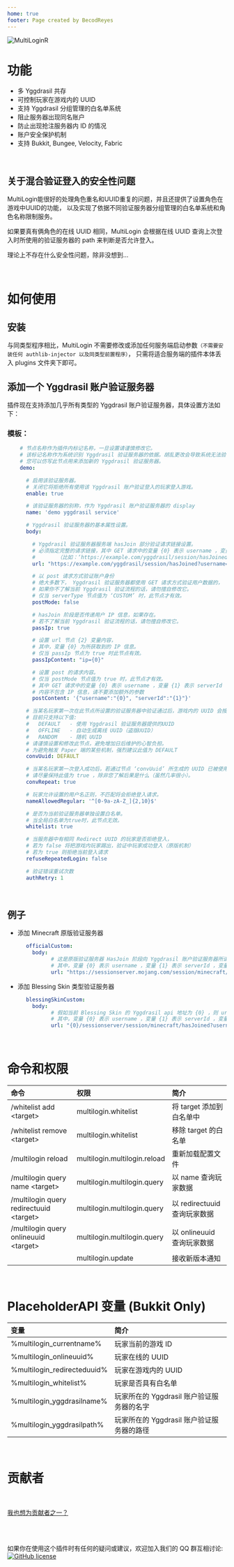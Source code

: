 ```yaml
---
home: true
footer: Page created by BecodReyes
---
```


![MultiLoginR](https://bstats.org/signatures/bukkit/MultiLoginR.svg)

# 功能

* 多 Yggdrasil 共存
* 可控制玩家在游戏内的 UUID
* 支持 Yggdrasil 分组管理的白名单系统
* 阻止服务器出现同名账户
* 防止出现抢注服务器内 ID 的情况
* 账户安全保护机制
* 支持 Bukkit, Bungee, Velocity, Fabric

<br>


## 关于混合验证登入的安全性问题

MultiLogin能很好的处理角色重名和UUID重复的问题，并且还提供了设置角色在游戏中UUID的功能，
以及实现了依据不同验证服务器分组管理的白名单系统和角色名称限制服务。

如果要真有俩角色的在线 UUID 相同，MultiLogin 会根据在线 UUID 查询上次登入时所使用的验证服务器的 
path 来判断是否允许登入。

理论上不存在什么安全性问题，除非没想到...

<br>


# 如何使用

## 安装

与同类型程序相比，MultiLogin 不需要修改或添加任何服务端启动参数`（不需要安装任何 authlib-injector 以及同类型前置程序）`， 只需将适合服务端的插件本体丢入 plugins 文件夹下即可。

## 添加一个 Yggdrasil 账户验证服务器

插件现在支持添加几乎所有类型的 Yggdrasil 账户验证服务器，具体设置方法如下：

### 模板：
```yaml
    # 节点名称作为插件内标记名称，一旦设置请谨慎修改它。
    # 该标记名称作为系统识别 Yggdrasil 验证服务器的依据。胡乱更改会导致系统无法验证用户身份而被拒绝用户登入游戏。
    # 您可以仿写此节点用来添加新的 Yggdrasil 验证服务器。
    demo:

      # 启用该验证服务器。
      # 关闭它将拒绝所有使用该 Yggdrasil 账户验证登入的玩家登入游戏。
      enable: true

      # 该验证服务器的别称，作为 Yggdrasil 账户验证服务器的 display
      name: 'demo yggdrasil service'

      # Yggdrasil 验证服务器的基本属性设置。
      body:

        # Yggdrasil 验证服务器服务端 hasJoin 部分验证请求链接设置。
        # 必须指定完整的请求链接，其中 GET 请求中的变量 {0} 表示 username ，变量 {1} 表示 serverId ，变量 {2} 表示 passIpContent 节点所设置内容。
        #       （比如：‘https://example.com/yggdrasil/session/hasJoined?username={0}&serverId={1}{2}’ ，若是POST请求，则需填写完整的请求链接即可）。
        url: "https://example.com/yggdrasil/session/hasJoined?username={0}&serverId={1}{2}"

        # 以 post 请求方式验证账户身份
        # 绝大多数下， Yggdrasil 验证服务器都使用 GET 请求方式验证用户数据的，
        # 如果你不了解当前 Yggdrasil 验证流程的话，请勿擅自修改它。
        # 仅当 serverType 节点值为 ‘CUSTOM’ 时，此节点才有效。
        postMode: false

        # hasJoin 阶段是否传递用户 IP 信息，如果存在。
        # 若不了解当前 Yggdrasil 验证流程的话，请勿擅自修改它。
        passIp: true

        # 设置 url 节点 {2} 变量内容，
        # 其中，变量 {0} 为所获取到的 IP 信息。
        # 仅当 passIp 节点为 true 时此节点有效。
        passIpContent: "ip={0}"

        # 设置 post 的请求内容。
        # 仅当 postMode 节点值为 true 时，此节点才有效。
        # 其中 GET 请求中的变量 {0} 表示 username ，变量 {1} 表示 serverId
        # 内容不包含 IP 信息，请不要添加额外的参数
        postContent: '{"username":"{0}", "serverId":"{1}"}'

      # 当某名玩家第一次在此节点所设置的验证服务器中验证通过后，游戏内的 UUID 会按照此节点所填写的规则来生成：
      # 目前只支持以下值:
      #   DEFAULT   - 使用 Yggdrasil 验证服务器提供的UUID
      #   OFFLINE   - 自动生成离线 UUID（盗版UUID）
      #   RANDOM    - 随机 UUID
      # 请谨慎设置和修改此节点，避免增加日后维护的心智负担。
      # 为避免触发 Paper 端的某些机制，强烈建议此值为 DEFAULT
      convUuid: DEFAULT

      # 当某名玩家第一次登入成功后，若通过节点 ‘convUuid’ 所生成的 UUID 已被使用时，则自动修正为随机的 UUID 避免数据错乱。
      # 请尽量保持此值为 true ，除非您了解后果是什么（虽然几率很小）。
      convRepeat: true

      # 玩家允许设置的用户名正则，不匹配将会拒绝登入请求。
      nameAllowedRegular: '^[0-9a-zA-Z_]{2,10}$'

      # 是否为当前验证服务器单独设置白名单。
      # 当全局白名单为true时，此节点无效。
      whitelist: true

      # 当服务器中有相同 Redirect UUID 的玩家是否拒绝登入，
      # 若为 false 将把游戏内玩家踢出，验证中玩家成功登入（原版机制）
      # 若为 true 则拒绝当前登入请求
      refuseRepeatedLogin: false

      # 验证错误重试次数
      authRetry: 1
```

<br>


## 例子

* 添加 Minecraft 原版验证服务器
```yaml
      officialCustom:
        body:
              # 这是原版验证服务器 HasJoin 阶段向 Yggdrasil 账户验证服务器所请求的 URL
              # 其中，变量 {0} 表示 username ，变量 {1} 表示 serverId ，变量 {2} 表示 passIpContent 节点所设置的内容
              url: "https://sessionserver.mojang.com/session/minecraft/hasJoined?username={0}&serverId={1}{2}"
```
* 添加 Blessing Skin 类型验证服务器
```yaml
      blessingSkinCustom:
        body:
              # 假如当前 Blessing Skin 的 Yggdrasil api 地址为 {0} ，则 url 值应该为 ‘{0}/sessionserver/session/minecraft/hasJoined?username={0}&serverId={1}{2}’
              # 其中，变量 {0} 表示 username ，变量 {1} 表示 serverId ，变量 {2} 表示 passIpContent 节点所设置的内容
              url: "{0}/sessionserver/session/minecraft/hasJoined?username={0}&serverId={1}{2}"
```

<br>


# 命令和权限

| 命令 | 权限 | 简介 |
| :-----| :----- | :----- |
| /whitelist add \<target> | multilogin.whitelist | 将 target 添加到白名单中 |
| /whitelist remove \<target> | multilogin.whitelist | 移除 target 的白名单 |
| /multilogin reload | multilogin.multilogin.reload | 重新加载配置文件 |
| /multilogin query name \<target> | multilogin.multilogin.query | 以 name 查询玩家数据 |
| /multilogin query redirectuuid \<target> | multilogin.multilogin.query | 以 redirectuuid 查询玩家数据 |
| /multilogin query onlineuuid \<target> | multilogin.multilogin.query | 以 onlineuuid 查询玩家数据 |
|  | multilogin.update | 接收新版本通知 |

<br>

# PlaceholderAPI 变量 (Bukkit Only)

| 变量 | 简介 |
| :-----| :----- |
| %multilogin_currentname% | 玩家当前的游戏 ID |
| %multilogin_onlineuuid% | 玩家在线的 UUID |
| %multilogin_redirecteduuid% | 玩家在游戏内的 UUID |
| %multilogin_whitelist% | 玩家是否具有白名单 | 
| %multilogin_yggdrasilname% | 玩家所在的 Yggdrasil 账户验证服务器的名字 |
| %multilogin_yggdrasilpath% | 玩家所在的 Yggdrasil 账户验证服务器的路径 |

<br>

# 贡献者

<a-tooltip placement="bottom">
  <template slot="title">
	CaaMoe
  </template>
  <a-avatar src="https://avatars.githubusercontent.com/u/70059785?v=4" :size="54"/>
</a-tooltip>
&ensp;
<a-tooltip placement="bottom">
  <template slot="title">
    ksqeib445
  </template>
  <a-avatar src="https://avatars.githubusercontent.com/u/28245341?v=4" :size="54"/>
</a-tooltip>
&ensp;
<a-tooltip placement="bottom">
  <template slot="title">
    BecodReyes
  </template>
  <a-avatar src="https://avatars.githubusercontent.com/u/35525491?v=4" :size="54"/>
</a-tooltip>
&ensp;
<a-tooltip placement="bottom">
  <template slot="title">
    SugiharaYoki
  </template>
  <a-avatar src="https://avatars.githubusercontent.com/u/80352861?v=4" :size="54"/>
</a-tooltip> 

[我也想为贡献者之一？](https://github.com/CaaMoe/MultiLogin/pulls)

<br><br>

如果你在使用这个插件时有任何的疑问或建议，欢迎加入我们的 QQ
群互相讨论: [![GitHub license](https://img.shields.io/badge/QQ%20group-832210691-yellow?style=flat-square)](https://jq.qq.com/?_wv=1027&k=WrOTGIC7)
